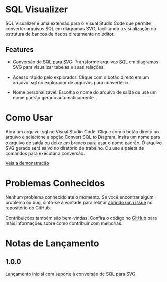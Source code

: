 # SQL Visualizer

SQL Visualizer é uma extensão para o Visual Studio Code que permite converter arquivos SQL em diagramas SVG, facilitando a visualização da estrutura de bancos de dados diretamente no editor.

## Features


- Conversão de SQL para SVG: Transforme arquivos SQL em diagramas SVG para visualizar tabelas e suas relações.

- Acesso rápido pelo explorador: Clique com o botão direito em um arquivo .sql no explorador de arquivos para convertê-lo.

- Nome personalizável: Escolha o nome do arquivo de saída ou use um nome padrão gerado automaticamente.

# Como Usar

Abra um arquivo .sql no Visual Studio Code.
Clique com o botão direito no arquivo e selecione a opção Convert SQL to Diagram.
Insira um nome para o arquivo de saída ou deixe em branco para usar o nome padrão.
O arquivo SVG gerado será salvo no diretório de trabalho.
Ou use a paleta de comandos para executar a conversão.

[Veja a demonstração](./sql_visualizer.mp4)


# Problemas Conhecidos

Nenhum problema conhecido até o momento. Se você encontrar algum problema ou bug, sinta-se à vontade para relatar [abrindo uma issue](https://github.com/SEU_USUARIO/sql-visualizer/issues) no repositório do GitHub.

Contribuições também são bem-vindas! Confira o código no [GitHub](https://github.com/SEU_USUARIO/sql-visualizer) para mais informações sobre como contribuir com melhorias.


# Notas de Lançamento

## 1.0.0

Lançamento inicial com suporte à conversão de SQL para SVG.